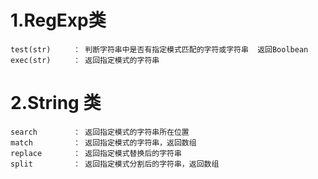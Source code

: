 # 1.RegExp类
	test(str)     ： 判断字符串中是否有指定模式匹配的字符或字符串  返回Boolbean
	exec(str)	  ： 返回指定模式的字符串

# 2.String 类
	search	      ： 返回指定模式的字符串所在位置
	match	      ： 返回指定模式的字符串，返回数组
	replace	      ： 返回指定模式替换后的字符串
	split		  ： 返回指定模式分割后的字符串，返回数组
